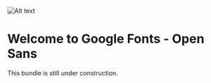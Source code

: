 ![Alt text](src/Resources/public/logo.png?raw=true "logo")


# Welcome to Google Fonts - Open Sans
This bundle is still under construction.
